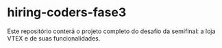 # hiring-coders-fase3
Este repositório conterá o projeto completo do desafio da semifinal: a loja VTEX e de suas funcionalidades.
